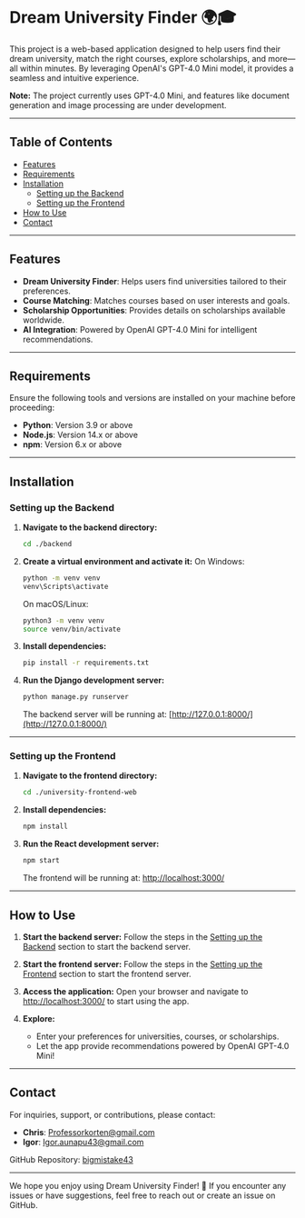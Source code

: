 # Dream University Finder 🌍🎓

This project is a web-based application designed to help users find their dream university, match the right courses, explore scholarships, and more—all within minutes. By leveraging OpenAI's GPT-4.0 Mini model, it provides a seamless and intuitive experience.

**Note:** The project currently uses GPT-4.0 Mini, and features like document generation and image processing are under development.

---

## Table of Contents
- [Features](#features)
- [Requirements](#requirements)
- [Installation](#installation)
  - [Setting up the Backend](#setting-up-the-backend)
  - [Setting up the Frontend](#setting-up-the-frontend)
- [How to Use](#how-to-use)
- [Contact](#contact)

---

## Features
- **Dream University Finder**: Helps users find universities tailored to their preferences.
- **Course Matching**: Matches courses based on user interests and goals.
- **Scholarship Opportunities**: Provides details on scholarships available worldwide.
- **AI Integration**: Powered by OpenAI GPT-4.0 Mini for intelligent recommendations.

---

## Requirements
Ensure the following tools and versions are installed on your machine before proceeding:

- **Python**: Version 3.9 or above
- **Node.js**: Version 14.x or above
- **npm**: Version 6.x or above

---

## Installation

### Setting up the Backend

1. **Navigate to the backend directory:**
   ```bash
   cd ./backend
   ```

2. **Create a virtual environment and activate it:**
   On Windows:
   ```bash
   python -m venv venv
   venv\Scripts\activate
   ```
   On macOS/Linux:
   ```bash
   python3 -m venv venv
   source venv/bin/activate
   ```

3. **Install dependencies:**
   ```bash
   pip install -r requirements.txt
   ```

4. **Run the Django development server:**
   ```bash
   python manage.py runserver
   ```

   The backend server will be running at: [http://127.0.0.1:8000/](http://127.0.0.1:8000/)

---

### Setting up the Frontend

1. **Navigate to the frontend directory:**
   ```bash
   cd ./university-frontend-web
   ```

2. **Install dependencies:**
   ```bash
   npm install
   ```

3. **Run the React development server:**
   ```bash
   npm start
   ```

   The frontend will be running at: [http://localhost:3000/](http://localhost:3000/)

---

## How to Use

1. **Start the backend server:**
   Follow the steps in the [Setting up the Backend](#setting-up-the-backend) section to start the backend server.

2. **Start the frontend server:**
   Follow the steps in the [Setting up the Frontend](#setting-up-the-frontend) section to start the frontend server.

3. **Access the application:**
   Open your browser and navigate to [http://localhost:3000/](http://localhost:3000/) to start using the app.

4. **Explore:**
   - Enter your preferences for universities, courses, or scholarships.
   - Let the app provide recommendations powered by OpenAI GPT-4.0 Mini!

---

## Contact

For inquiries, support, or contributions, please contact:
- **Chris**: [Professorkorten@gmail.com](mailto:Professorkorten@gmail.com)
- **Igor**: [Igor.aunapu43@gmail.com](mailto:Igor.aunapu43@gmail.com)

GitHub Repository: [bigmistake43](https://github.com/bigmistake43)

---

We hope you enjoy using Dream University Finder! 🚀 If you encounter any issues or have suggestions, feel free to reach out or create an issue on GitHub.
